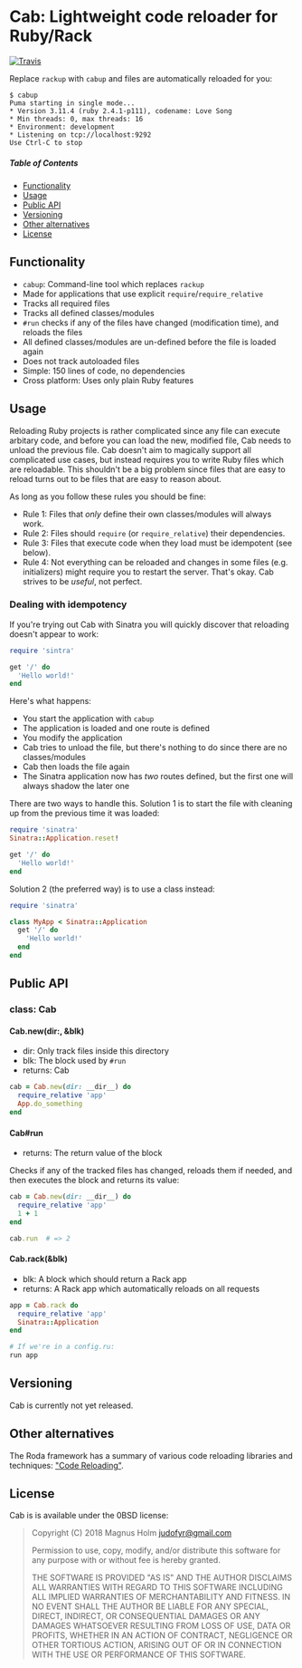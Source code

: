 # Cab: Lightweight code reloader for Ruby/Rack

[![Travis](https://img.shields.io/travis/com/judofyr/cab/master.svg)](https://travis-ci.com/judofyr/cab)


Replace `rackup` with `cabup` and files are automatically reloaded for you:

```
$ cabup
Puma starting in single mode...
* Version 3.11.4 (ruby 2.4.1-p111), codename: Love Song
* Min threads: 0, max threads: 16
* Environment: development
* Listening on tcp://localhost:9292
Use Ctrl-C to stop
```

##### Table of Contents

- [Functionality](#functionality)
- [Usage](#usage)
- [Public API](#public-api)
- [Versioning](#versioning)
- [Other alternatives](#other-alternatives)
- [License](#license)

## Functionality

- `cabup`: Command-line tool which replaces `rackup`
- Made for applications that use explicit `require`/`require_relative`
- Tracks all required files
- Tracks all defined classes/modules
- `#run` checks if any of the files have changed (modification time), and
  reloads the files
- All defined classes/modules are un-defined before the file is loaded again
- Does not track autoloaded files
- Simple: 150 lines of code, no dependencies
- Cross platform: Uses only plain Ruby features

## Usage

Reloading Ruby projects is rather complicated since any file can execute
arbitary code, and before you can load the new, modified file, Cab needs to
unload the previous file. Cab doesn't aim to magically support all complicated
use cases, but instead requires you to write Ruby files which are reloadable.
This shouldn't be a big problem since files that are easy to reload turns out
to be files that are easy to reason about.

As long as you follow these rules you should be fine:

- Rule 1: Files that *only* define their own classes/modules will always work.
- Rule 2: Files should `require` (or `require_relative`) their dependencies.
- Rule 3: Files that execute code when they load must be idempotent (see below).
- Rule 4: Not everything can be reloaded and changes in some files (e.g.
  initializers) might require you to restart the server. That's okay. Cab
  strives to be *useful*, not perfect.

### Dealing with idempotency

If you're trying out Cab with Sinatra you will quickly discover that reloading
doesn't appear to work:

```ruby
require 'sintra'

get '/' do
  'Hello world!'
end
```

Here's what happens:

- You start the application with `cabup`
- The application is loaded and one route is defined
- You modify the application
- Cab tries to unload the file, but there's nothing to do since there are no
  classes/modules
- Cab then loads the file again
- The Sinatra application now has *two* routes defined, but the first one will
  always shadow the later one

There are two ways to handle this. Solution 1 is to start the file with
cleaning up from the previous time it was loaded:

```ruby
require 'sinatra'
Sinatra::Application.reset!

get '/' do
  'Hello world!'
end
```

Solution 2 (the preferred way) is to use a class instead:

```ruby
require 'sinatra'

class MyApp < Sinatra::Application
  get '/' do
    'Hello world!'
  end
end
```

## Public API

### class: Cab

#### Cab.new(dir:, &blk)
- dir: Only track files inside this directory
- blk: The block used by `#run`
- returns: Cab

```ruby
cab = Cab.new(dir: __dir__) do
  require_relative 'app'
  App.do_something
end
```

#### Cab#run
- returns: The return value of the block

Checks if any of the tracked files has changed, reloads them if needed, and then
executes the block and returns its value:

```ruby
cab = Cab.new(dir: __dir__) do
  require_relative 'app'
  1 + 1
end

cab.run  # => 2
```

#### Cab.rack(&blk)
- blk: A block which should return a Rack app
- returns: A Rack app which automatically reloads on all requests

```ruby
app = Cab.rack do
  require_relative 'app'
  Sinatra::Application
end

# If we're in a config.ru:
run app
```

## Versioning

Cab is currently not yet released.

## Other alternatives

The Roda framework has a summary of various code reloading libraries and
techniques: ["Code Reloading"][roda-code-reloading].

[roda-code-reloading]: http://roda.jeremyevans.net/rdoc/files/README_rdoc.html#label-Code+Reloading

## License

Cab is is available under the 0BSD license:

> Copyright (C) 2018 Magnus Holm <judofyr@gmail.com>
>
> Permission to use, copy, modify, and/or distribute this software for any
> purpose with or without fee is hereby granted.
>
> THE SOFTWARE IS PROVIDED "AS IS" AND THE AUTHOR DISCLAIMS ALL WARRANTIES WITH
> REGARD TO THIS SOFTWARE INCLUDING ALL IMPLIED WARRANTIES OF MERCHANTABILITY
> AND FITNESS. IN NO EVENT SHALL THE AUTHOR BE LIABLE FOR ANY SPECIAL, DIRECT,
> INDIRECT, OR CONSEQUENTIAL DAMAGES OR ANY DAMAGES WHATSOEVER RESULTING FROM
> LOSS OF USE, DATA OR PROFITS, WHETHER IN AN ACTION OF CONTRACT, NEGLIGENCE OR
> OTHER TORTIOUS ACTION, ARISING OUT OF OR IN CONNECTION WITH THE USE OR
> PERFORMANCE OF THIS SOFTWARE.

